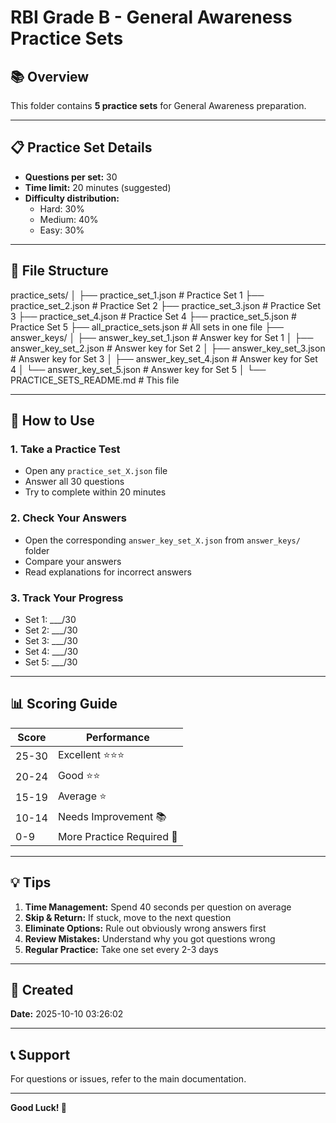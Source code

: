 # RBI Grade B - General Awareness Practice Sets

## 📚 Overview

This folder contains **5 practice sets** for General Awareness preparation.

---

## 📋 Practice Set Details

- **Questions per set:** 30
- **Time limit:** 20 minutes (suggested)
- **Difficulty distribution:**
  - Hard: 30%
  - Medium: 40%
  - Easy: 30%

---

## 📁 File Structure

practice_sets/ │
 ├── practice_set_1.json # Practice Set 1 
 ├── practice_set_2.json # Practice Set 2 
 ├── practice_set_3.json # Practice Set 3 
 ├── practice_set_4.json # Practice Set 4 
 ├── practice_set_5.json # Practice Set 5 
 ├── all_practice_sets.json # All sets in one file 
 ├── answer_keys/ │
    ├── answer_key_set_1.json # Answer key for Set 1 │
    ├── answer_key_set_2.json # Answer key for Set 2 │ 
    ├── answer_key_set_3.json # Answer key for Set 3 │ 
    ├── answer_key_set_4.json # Answer key for Set 4 │ 
    └── answer_key_set_5.json # Answer key for Set 5 │ 
└── PRACTICE_SETS_README.md # This file

---

## 🎯 How to Use

### 1. **Take a Practice Test**
   - Open any `practice_set_X.json` file
   - Answer all 30 questions
   - Try to complete within 20 minutes

### 2. **Check Your Answers**
   - Open the corresponding `answer_key_set_X.json` from `answer_keys/` folder
   - Compare your answers
   - Read explanations for incorrect answers

### 3. **Track Your Progress**
   - Set 1: ___/30
   - Set 2: ___/30
   - Set 3: ___/30
   - Set 4: ___/30
   - Set 5: ___/30

---

## 📊 Scoring Guide

| Score | Performance |
|-------|-------------|
| 25-30 | Excellent ⭐⭐⭐ |
| 20-24 | Good ⭐⭐ |
| 15-19 | Average ⭐ |
| 10-14 | Needs Improvement 📚 |
| 0-9   | More Practice Required 💪 |

---

## 💡 Tips

1. **Time Management:** Spend 40 seconds per question on average
2. **Skip & Return:** If stuck, move to the next question
3. **Eliminate Options:** Rule out obviously wrong answers first
4. **Review Mistakes:** Understand why you got questions wrong
5. **Regular Practice:** Take one set every 2-3 days

---

## 📅 Created

**Date:** 2025-10-10 03:26:02

---

## 📞 Support

For questions or issues, refer to the main documentation.

---

**Good Luck! 🎯**
